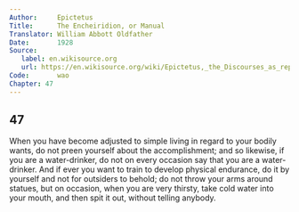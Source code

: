 ```yaml
---
Author:     Epictetus  
Title:      The Encheiridion, or Manual  
Translator: William Abbott Oldfather  
Date:       1928  
Source: 
   label: en.wikisource.org
   url: https://en.wikisource.org/wiki/Epictetus,_the_Discourses_as_reported_by_Arrian,_the_Manual,_and_Fragments/Manual 
Code:       wao  
Chapter: 47
---
```

##  47

When you have become adjusted to simple living in regard to your bodily wants,
do not preen yourself about the accomplishment; and so likewise, if you are a
water-drinker, do not on every occasion say that you are a water-drinker. And
if ever you want to train to develop physical endurance, do it by yourself and
not for outsiders to behold; do not throw your arms around statues, but on
occasion, when you are very thirsty, take cold water into your mouth, and then
spit it out, without telling anybody.


